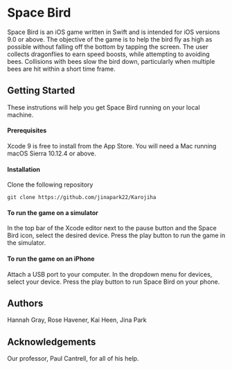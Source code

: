 # Space Bird
Space Bird is an iOS game written in Swift and is intended for iOS versions 9.0 or above. The objective of the game is to help the bird fly as high as possible without falling off the bottom by tapping the screen. The user collects dragonflies to earn speed boosts, while attempting to avoiding bees. Collisions with bees slow the bird down, particularly when multiple bees are hit within a short time frame.

## Getting Started

These instrutions will help you get Space Bird running on your local machine.

#### Prerequisites
Xcode 9 is free to install from the App Store. You will need a Mac running macOS Sierra 10.12.4 or above.

#### Installation
Clone the following repository
```
git clone https://github.com/jinapark22/Karojiha
```

#### To run the game on a simulator
In the top bar of the Xcode editor next to the pause button and the Space Bird icon, select the desired device. Press the play button to run the game in the simulator.

#### To run the game on an iPhone
Attach a USB port to your computer. In the dropdown menu for devices, select your device. Press the play button to run Space Bird on your phone.

## Authors
Hannah Gray, Rose Havener, Kai Heen, Jina Park

## Acknowledgements
Our professor, Paul Cantrell, for all of his help.

